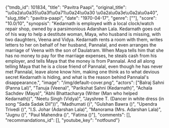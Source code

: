 {"tmdb_id": 101834, "title": "Pavitra Paapi", "original_title": "\u0a2a\u0a35\u0a3f\u0a71\u0a24\u0a30 \u0a2a\u0a3e\u0a2a\u0a40", "slug_title": "pavitra-paapi", "date": "1970-04-17", "genre": [""], "score": "10.0/10", "synopsis": "Kedarnath is employed with a local clock/watch repair shop, owned by a parsimonious Adarshan Lala. Kedarnath goes out of his way to help a destitute woman, Maya, who husband is missing, with two daughters, Veena and Vidya. Kedarnath rents a room with them, writes letters to her on behalf of her husband, Pannalal, and even arranges the marriage of Veena with the son of Daulatram. When Maya tells him that she has no money to pay for the marriage expenses, he steals cash from his employer, and tells Maya that the money is from Pannalal. And all along telling Maya that he is a close friend of Pannalal, even though he has never met Pannalal, leave alone know him, making one think as to what devious secret Kedarnath is hiding, and what is the reason behind Pannalal's disappearance.", "image": "/img/default-cover.png", "actors": ["Balraj Sahni (Panna Lal)", "Tanuja (Veena)", "Parikshat Sahni (Kedarnath)", "Achala Sachdev (Maya)", "Abhi Bhattacharya (Writer (Man who helped Kedarnath))", "Neetu Singh (Vidya)", "Jayshree T. (Dancer in white dress (in song \"Sada Sadak Dil\"))", "Madhumati ()", "Gulshan Bawra ()", "Upendra Trivedi ()", "I.S. Johar (Adarshan Lala)", "Manorama (Mrs. Adarshan Lala)", "Jugnu ()", "Paul Mahendra ()", "Fatima ()"], "comments": [], "recommandations_id": [], "youtube_key": "notfound"}
